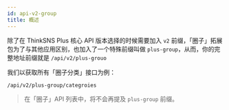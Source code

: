```yaml
---
id: api-v2-group
title: 概述
---
```


除了在 ThinkSNS Plus 核心 API 版本选择的时候需要加入 `v2` 前缀，「圈子」拓展包为了与其他应用区别，也加入了一个特殊前缀叫做 `plus-group`，从而，你的完整地址前缀就是 `/api/v2/plus-grouo`

我们以获取所有「圈子分类」接口为例：

```
/api/v2/plus-group/categroies
```

> 在「圈子」API 列表中，将不会再提及 `plus-group` 前缀。

